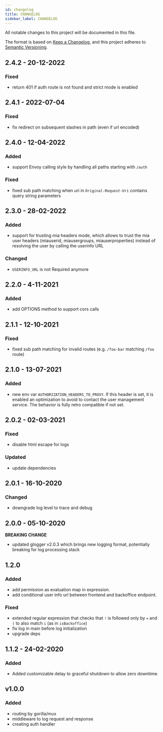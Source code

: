 ```yaml
---
id: changelog
title: CHANGELOG
sidebar_label: CHANGELOG
---
```




All notable changes to this project will be documented in this file.

The format is based on [Keep a Changelog](https://keepachangelog.com/en/1.0.0/),
and this project adheres to [Semantic Versioning](https://semver.org/spec/v2.0.0.html).

## 2.4.2 - 20-12-2022

### Fixed

- return 401 if auth route is not found and strict mode is enabled

## 2.4.1 - 2022-07-04

### Fixed

- fix redirect on subsequent slashes in path (even if url encoded)

## 2.4.0 - 12-04-2022

### Added

- support Envoy calling style by handling all paths starting with `/auth`

### Fixed

- fixed sub path matching when uri in `Original-Request-Uri` contains query string parameters

## 2.3.0 - 28-02-2022

### Added

- support for trusting mia headers mode, which allows to trust the mia user headers (miauserid, miausergroups, miauserproperties) instead of resolving the user by calling the userinfo URL

### Changed

- `USERINFO_URL` is not Required anymore

## 2.2.0 - 4-11-2021

### Added

- add OPTIONS method to support cors calls

## 2.1.1 - 12-10-2021

### Fixed

- fixed sub path matching for invalid routes (e.g. `/foo-bar` matching `/foo` route)

## 2.1.0 - 13-07-2021

### Added

- new env var `AUTHORIZATION_HEADERS_TO_PROXY`. If this header is set, it is enabled an optimization to avoid to contact the user management service. The behavior is fully retro compatible if not set.

## 2.0.2 - 02-03-2021

### Fixed

- disable html escape for logs

### Updated

- update dependencies

## 2.0.1 - 16-10-2020

### Changed

- downgrade log level to trace and debug

## 2.0.0 - 05-10-2020

**BREAKING CHANGE**
- updated glogger v2.0.3 which brings new logging format, potentially breaking for log processing stack

## 1.2.0

### Added

- add permission as evaluation map in expression.
- add conditional user info url between frontend and backoffice endpoint.

### Fixed
- extended regular expression that checks that `!` is followed only by `=` and `(` to also match `i` (as in `isBackoffice`)
- fix log in main before log initialization
- upgrade deps

## 1.1.2 - 24-02-2020

### Added

- Added customizable delay to graceful shutdown to allow zero downtime.

## v1.0.0

### Added

- routing by gorilla/mux
- middleware to log request and response
- creating auth handler
